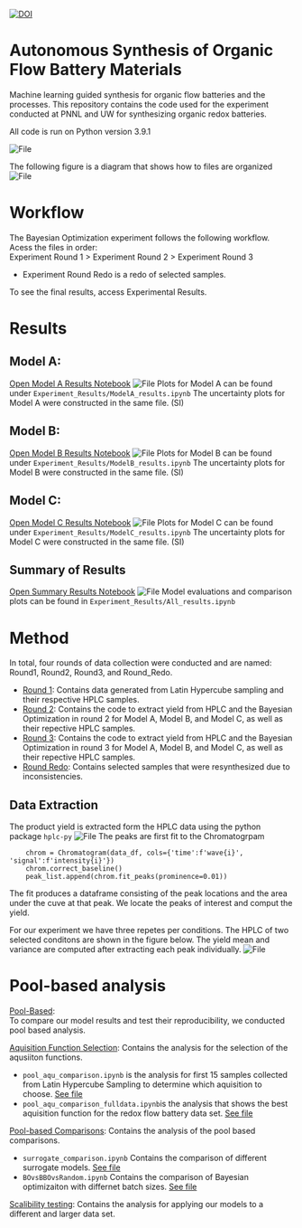 [![DOI](https://zenodo.org/badge/825950391.svg)](https://doi.org/10.5281/zenodo.16895907)
# Autonomous Synthesis of Organic Flow Battery Materials
Machine learning guided synthesis for organic flow batteries and the processes.
This repository contains the code used for the experiment conducted at PNNL and UW for synthesizing organic redox batteries.

All code is run on Python version 3.9.1


![File](figures/Figure1_OfficialStage.png)

The following figure is a diagram that shows how to files are organized
![File](figures/file_structure.png)

# Workflow
The Bayesian Optimization experiment follows the following workflow. Acess the files in order: \
Experiment Round 1 > Experiment Round 2 > Experiment Round 3 
- Experiment Round Redo is a redo of selected samples.

To see the final results, access Experimental Results.

# Results 
## Model A:
[Open Model A Results Notebook](Experiment_Results/ModelA_results.ipynb)
![File](figures/ModelA.png)
Plots for Model A can be found under ```Experiment_Results/ModelA_results.ipynb```
The uncertainty plots for Model A were constructed in the same file. (SI)

## Model B:
[Open Model B Results Notebook](Experiment_Results/ModelB_results.ipynb)
![File](figures/ModelB.png)
Plots for Model B can be found under ```Experiment_Results/ModelB_results.ipynb```
The uncertainty plots for Model B were constructed in the same file. (SI)

## Model C: 
[Open Model C Results Notebook](Experiment_Results/ModelC_results.ipynb)
![File](figures/ModelC.png)
Plots for Model C can be found under ```Experiment_Results/ModelC_results.ipynb```
The uncertainty plots for Model C were constructed in the same file. (SI)

## Summary of Results
[Open Summary Results Notebook](Experiment_Results/All_results.ipynb)
![File](figures/ResultsSummary.png)
Model evaluations and comparison plots can be found in ```Experiment_Results/All_results.ipynb```

# Method
In total, four rounds of data collection were conducted and are named: Round1, Round2, Round3, and Round_Redo. 
- [Round 1](Experiment_Round1): Contains data generated from Latin Hypercube sampling and their respective HPLC samples. 
- [Round 2](Experiment_Round2): Contains the code to extract yield from HPLC and the Bayesian Optimization in round 2 for Model A, Model B, and Model C, as well as their repective HPLC samples. 
- [Round 3](Experiment_Round3): Contains the code to extract yield from HPLC and the Bayesian Optimization in round 3 for Model A, Model B, and Model C, as well as their repective HPLC samples. 
- [Round Redo](Experiment_Round_Redo): Contains selected samples that were resynthesized due to inconsistencies.

## Data Extraction
The product yield is extracted form the HPLC data using the python package ```hplc-py``` 
![File](figures/HPLC.png)
The peaks are first fit to the Chromatogrpam
```
    chrom = Chromatogram(data_df, cols={'time':f'wave{i}', 'signal':f'intensity{i}'})
    chrom.correct_baseline()
    peak_list.append(chrom.fit_peaks(prominence=0.01))
```
The fit produces a dataframe consisting of the peak locations and the area under the cuve at that peak. We locate the peaks of interest and comput the yield.

For our experiment we have three repetes per conditions. The HPLC of two selected conditons are shown in the figure below. The yield mean and variance are computed after extracting each peak individually.
![File](figures/SupFit_repeat.png)

# Pool-based analysis 
[Pool-Based](PoolBased): \
To compare our model results and test their reproducibility, we conducted pool based analysis. 

[Aquisition Function Selection](PoolBased/AcquisitionFunctions): Contains the analysis for the selection of the aqusiiton functions. 
- ```pool_aqu_comparison.ipynb```  is the analysis for first 15 samples collected from Latin Hypercube Sampling to determine which aquisition to choose. [See file](PoolBased/AcquisitionFunctions/pool_aqu_comparison.ipynb)
- ```pool_aqu_comparison_fulldata.ipynb```is the analysis that shows the best aquisition function for the redox flow battery data set. [See file](PoolBased/AcquisitionFunctions/pool_aqu_comparison_fulldata.ipynb) 

[Pool-based Comparisons](PoolBased/ComparisonTesting): Contains the analysis of the pool based comparisons.
- ```surrogate_comparison.ipynb``` Contains the comparison of different surrogate models. [See file](PoolBased/ComparisonTesting/surrogate_comparison.ipynb)
- ```BOvsBBOvsRandom.ipynb``` Contains the comparison of Bayesian optimizaiton with differnet batch sizes. [See file](PoolBased/ComparisonTesting/BOvsBBOvsRandom.ipynb)

[Scalibility testing](PoolBased/ScalabilityTesting/README.md): Contains the analysis for applying our models to a different and larger data set.
